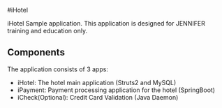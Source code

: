 #iHotel

iHotel Sample application. This application is designed for JENNIFER training and education only.
 
## Components
The application consists of 3 apps: 

* iHotel: The hotel main application (Struts2 and MySQL)
* iPayment: Payment processing application for the hotel (SpringBoot)
* iCheck(Optional): Credit Card Validation (Java Daemon)
